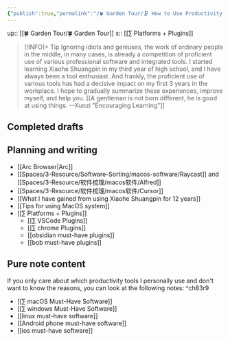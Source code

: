 ```yaml
---
{"publish":true,"permalink":"/🍀 Garden Tour/🗜 How to Use Productivity Tools.md","title":"🗜 How to Use Productivity Tools","created":"2022-07-06","modified":"2025-07-08","published":"2025-07-09T01:52:59.178+08:00","cssclasses":""}
---
```



up:: [[🍀 Garden Tour/🍀 Garden Tour]]
x:: [[∑ Platforms + Plugins]]

>[!INFO]+ Tip
> Ignoring idiots and geniuses, the work of ordinary people in the middle, in many cases, is already a competition of proficient use of various professional software and integrated tools.
> I started learning Xiaohe Shuangpin in my third year of high school, and I have always been a tool enthusiast. And frankly, the proficient use of various tools has had a decisive impact on my first 3 years in the workplace. I hope to gradually summarize these experiences, improve myself, and help you.
> [[A gentleman is not born different, he is good at using things. --Xunzi "Encouraging Learning"]]

## Completed drafts

## Planning and writing

- [[Arc Browser\|Arc]]
- [[Spaces/3-Resource/Software-Sorting/macos-software/Raycast]] and [[Spaces/3-Resource/软件梳理/macos软件/Alfred]]
- [[Spaces/3-Resource/软件梳理/macos软件/Cursor]]
- [[What I have gained from using Xiaohe Shuangpin for 12 years]]
- [[Tips for using MacOS system]]
- [[∑ Platforms + Plugins]]
	- [[∑ VSCode Plugins]]
	- [[∑ chrome Plugins]]
	- [[obsidian must-have plugins]]
	- [[bob must-have plugins]]

## Pure note content

If you only care about which productivity tools I personally use and don't want to know the reasons, you can look at the following notes: ^ch83r9

- [[∑ macOS Must-Have Software]]
- [[∑ windows Must-Have Software]]
- [[linux must-have software]]
- [[Android phone must-have software]]
- [[ios must-have software]] 
